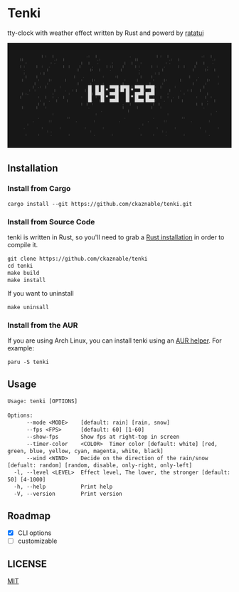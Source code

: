 # Tenki

tty-clock with weather effect written by Rust and powerd by [ratatui](https://github.com/ratatui-org/ratatui)

![demo](./doc/demo.gif)

## Installation

### Install from Cargo

```
cargo install --git https://github.com/ckaznable/tenki.git
```

### Install from Source Code

tenki is written in Rust, so you'll need to grab a [Rust installation](https://www.rust-lang.org/) in order to compile it.

```shell
git clone https://github.com/ckaznable/tenki
cd tenki
make build
make install
```

If you want to uninstall

```shell
make uninsall
```

### Install from the AUR

If you are using Arch Linux, you can install tenki using an [AUR helper](https://wiki.archlinux.org/title/AUR_helpers). For example:

```shell
paru -S tenki
```

## Usage

```
Usage: tenki [OPTIONS]

Options:
      --mode <MODE>    [default: rain] [rain, snow]
      --fps <FPS>      [default: 60] [1-60]
      --show-fps       Show fps at right-top in screen
      --timer-color    <COLOR>  Timer color [default: white] [red, green, blue, yellow, cyan, magenta, white, black]
      --wind <WIND>    Decide on the direction of the rain/snow [defualt: random] [random, disable, only-right, only-left]
  -l, --level <LEVEL>  Effect level, The lower, the stronger [default: 50] [4-1000]
  -h, --help           Print help
  -V, --version        Print version
```

## Roadmap

- [x] CLI options
- [ ] customizable

## LICENSE

[MIT](./LICENSE)

